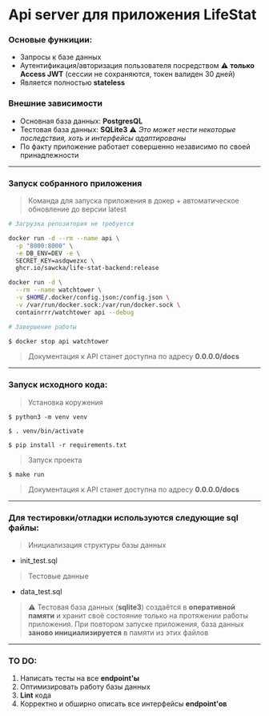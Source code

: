 # Api server для приложения LifeStat

### Основые функиции:

* Запросы к базе данных 
* Аутентификация/авторизация пользователя посредством :warning: **только Access JWT** (сессии не сохраняются, токен валиден 30 дней)
* Является полностью **stateless** 

### Внешние зависимости
* Основная база данных: **PostgresQL** 
* Тестовая база данных: **SQLite3** :warning: *Это может нести некоторые последствия, хоть и интерфейсы адаптированы*
* По факту приложение работает совершенно независимо по своей принадлежности

<hr>

### Запуск собранного приложения

> Команда для запуска приложения в докер + автоматическое обновление до версии latest
```bash
# Загрузка репозитория не требуется 

docker run -d --rm --name api \
  -p "8000:8000" \
  -e DB_ENV=DEV -e \
  SECRET_KEY=asdqwezxc \
  ghcr.io/sawcka/life-stat-backend:release 

docker run -d \
  --rm --name watchtower \
  -v $HOME/.docker/config.json:/config.json \
  -v /var/run/docker.sock:/var/run/docker.sock \
  containrrr/watchtower api --debug
```

```bash
# Завершение работы

$ docker stop api watchtower
```

> Документация к API станет доступна по адресу **0.0.0.0/docs**
<hr>

### Запуск исходного кода:

> Установка коружения

```shell
$ python3 -m venv venv
```
```shell
$ . venv/bin/activate 
```

```shell
$ pip install -r requirements.txt
```
> Запуск проекта

```shell
$ make run
```
> Документация к API станет доступна по адресу **0.0.0.0/docs**

<hr>

### Для тестировки/отладки используются следующие sql файлы:

> Инициализация структуры базы данных 

* init_test.sql 

> Тестовые данные

* data_test.sql

> :warning: Тестовая база данных (**sqlite3**) создаётся в **оперативной памяти** и хранит своё состояние только на протяжении работы приложения. При повтором запуске приложения, база данных **заново инициализируется** в памяти из этих файлов 

<hr>

### TO DO:

1. Написать тесты на все **endpoint'ы**
2. Оптимизировать работу базы данных
3. **Lint** кода
4. Корректно и обширно описать все интерфейсы **endpoint'ов**
